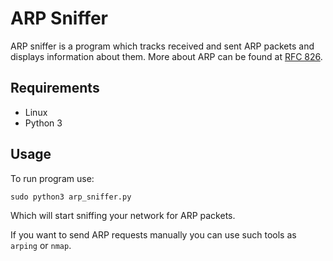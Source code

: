 # ARP Sniffer 
ARP sniffer is a program which tracks received and sent ARP packets and displays information about them.
More about ARP can be found at [RFC 826](https://datatracker.ietf.org/doc/html/rfc826).

## Requirements
- Linux
- Python 3

## Usage
To run program use:
```
sudo python3 arp_sniffer.py
```
Which will start sniffing your network for ARP packets.

If you want to send ARP requests manually you can use such tools as `arping` or `nmap`.

